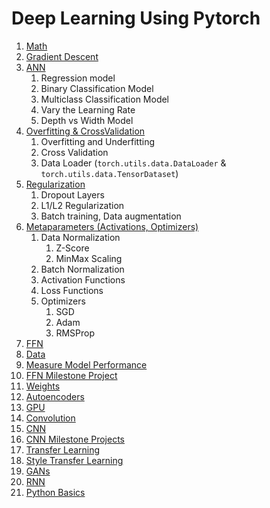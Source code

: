 # Deep Learning Using Pytorch

1. [Math](https://github.com/Sayan-Roy-729/Data-Science/tree/main/Deep%20Learning/Using%20Pytorch/Part%201%20-%20Math)
2. [Gradient Descent](https://github.com/Sayan-Roy-729/Data-Science/tree/main/Deep%20Learning/Using%20Pytorch/Part%202%20-%20Gradient%20Descent)
3. [ANN](https://github.com/Sayan-Roy-729/Data-Science/tree/main/Deep%20Learning/Using%20Pytorch/Part%203%20-%20ANN)
    1. Regression model
    2. Binary Classification Model
    3. Multiclass Classification Model
    4. Vary the Learning Rate
    5. Depth vs Width Model
5. [Overfitting & CrossValidation](https://github.com/Sayan-Roy-729/Data-Science/tree/main/Deep%20Learning/Using%20Pytorch/Part%204%20-%20Overfitting%20%26%20CrossValidation)
    1. Overfitting and Underfitting
    2.  Cross Validation
    3.  Data Loader (`torch.utils.data.DataLoader` & `torch.utils.data.TensorDataset`)
7. [Regularization](https://github.com/Sayan-Roy-729/Data-Science/tree/main/Deep%20Learning/Using%20Pytorch/Part%205%20-%20Regularization)
    1. Dropout Layers
    2. L1/L2 Regularization
    3. Batch training, Data augmentation 
9. [Metaparameters (Activations, Optimizers)](https://github.com/Sayan-Roy-729/Data-Science/tree/main/Deep%20Learning/Using%20Pytorch/Part%206%20-%20Metaparameters%20(Activations%2C%20Optimizers))
    1. Data Normalization
        1. Z-Score
        2. MinMax Scaling
    2. Batch Normalization
    3. Activation Functions
    4. Loss Functions
    5. Optimizers
        1. SGD
        2. Adam
        3. RMSProp
10. [FFN](https://github.com/Sayan-Roy-729/Data-Science/tree/main/Deep%20Learning/Using%20Pytorch/Part%207%20-%20FFN)
11. [Data](https://github.com/Sayan-Roy-729/Data-Science/tree/main/Deep%20Learning/Using%20Pytorch/Part%208%20-%20Data)
12. [Measure Model Performance](https://github.com/Sayan-Roy-729/Data-Science/tree/main/Deep%20Learning/Using%20Pytorch/Part%209%20-%20Measure%20Model%20Performance)
13. [FFN Milestone Project](https://github.com/Sayan-Roy-729/Data-Science/tree/main/Deep%20Learning/Using%20Pytorch/Part%2010%20-%20FFN%20Milestone%20Project)
14. [Weights](https://github.com/Sayan-Roy-729/Data-Science/tree/main/Deep%20Learning/Using%20Pytorch/Part%2011%20-%20Weights)
15. [Autoencoders](https://github.com/Sayan-Roy-729/Data-Science/tree/main/Deep%20Learning/Using%20Pytorch/Part%2012%20-%20Autoencoders)
16. [GPU](https://github.com/Sayan-Roy-729/Data-Science/tree/main/Deep%20Learning/Using%20Pytorch/Part%2013%20-%20GPU)
17. [Convolution](https://github.com/Sayan-Roy-729/Data-Science/tree/main/Deep%20Learning/Using%20Pytorch/Part%2014%20-%20Convolution)
18. [CNN](https://github.com/Sayan-Roy-729/Data-Science/tree/main/Deep%20Learning/Using%20Pytorch/Part%2015%20-%20CNN)
19. [CNN Milestone Projects](https://github.com/Sayan-Roy-729/Data-Science/tree/main/Deep%20Learning/Using%20Pytorch/Part%2016%20-%20CNN%20Milestone%20Projects)
20. [Transfer Learning](https://github.com/Sayan-Roy-729/Data-Science/tree/main/Deep%20Learning/Using%20Pytorch/Part%2017%20-%20Transfer%20Learning)
21. [Style Transfer Learning](https://github.com/Sayan-Roy-729/Data-Science/tree/main/Deep%20Learning/Using%20Pytorch/Part%2018%20-%20Style%20Transfer)
22. [GANs](https://github.com/Sayan-Roy-729/Data-Science/tree/main/Deep%20Learning/Using%20Pytorch/Part%2019%20-%20GANs)
23. [RNN](https://github.com/Sayan-Roy-729/Data-Science/tree/main/Deep%20Learning/Using%20Pytorch/Part%2020%20-%20RNN)
24. [Python Basics]()
